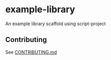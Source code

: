 # example-library

An example library scaffold using script-project

## Contributing

See [CONTRIBUTING.md](CONTRIBUTING.md)
